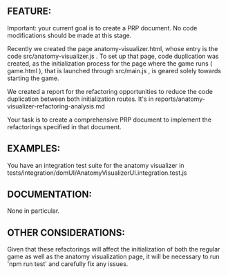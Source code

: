 ## FEATURE:

Important: your current goal is to create a PRP document. No code modifications should be made at this stage.

Recently we created the page anatomy-visualizer.html, whose entry is the code src/anatomy-visualizer.js . To set up that page, code duplication was created, as the initialization process for the page where the game runs ( game.html ), that is launched through src/main.js , is geared solely towards starting the game.

We created a report for the refactoring opportunities to reduce the code duplication between both initialization routes. It's in reports/anatomy-visualizer-refactoring-analysis.md

Your task is to create a comprehensive PRP document to implement the refactorings specified in that document.

## EXAMPLES:

You have an integration test suite for the anatomy visualizer in tests/integration/domUI/AnatomyVisualizerUI.integration.test.js

## DOCUMENTATION:

None in particular.

## OTHER CONSIDERATIONS:

Given that these refactorings will affect the initialization of both the regular game as well as the anatomy visualization page, it will be necessary to run 'npm run test' and carefully fix any issues.
